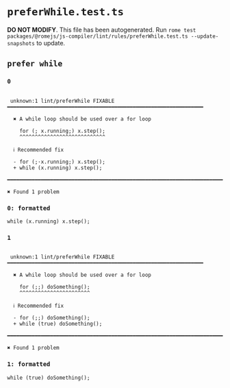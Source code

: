 # `preferWhile.test.ts`

**DO NOT MODIFY**. This file has been autogenerated. Run `rome test packages/@romejs/js-compiler/lint/rules/preferWhile.test.ts --update-snapshots` to update.

## `prefer while`

### `0`

```

 unknown:1 lint/preferWhile FIXABLE ━━━━━━━━━━━━━━━━━━━━━━━━━━━━━━━━━━━━━━━━━━━━━━━━━━━━━━━━━━━━━━━━

  ✖ A while loop should be used over a for loop

    for (; x.running;) x.step();
    ^^^^^^^^^^^^^^^^^^^^^^^^^^^^

  ℹ Recommended fix

  - for (;·x.running;) x.step();
  + while (x.running) x.step();

━━━━━━━━━━━━━━━━━━━━━━━━━━━━━━━━━━━━━━━━━━━━━━━━━━━━━━━━━━━━━━━━━━━━━━━━━━━━━━━━━━━━━━━━━━━━━━━━━━━━

✖ Found 1 problem

```

### `0: formatted`

```
while (x.running) x.step();

```

### `1`

```

 unknown:1 lint/preferWhile FIXABLE ━━━━━━━━━━━━━━━━━━━━━━━━━━━━━━━━━━━━━━━━━━━━━━━━━━━━━━━━━━━━━━━━

  ✖ A while loop should be used over a for loop

    for (;;) doSomething();
    ^^^^^^^^^^^^^^^^^^^^^^^

  ℹ Recommended fix

  - for (;;) doSomething();
  + while (true) doSomething();

━━━━━━━━━━━━━━━━━━━━━━━━━━━━━━━━━━━━━━━━━━━━━━━━━━━━━━━━━━━━━━━━━━━━━━━━━━━━━━━━━━━━━━━━━━━━━━━━━━━━

✖ Found 1 problem

```

### `1: formatted`

```
while (true) doSomething();

```
